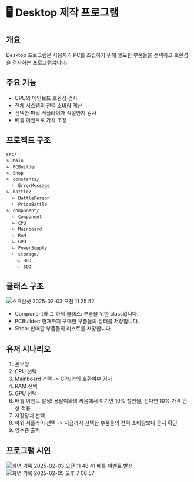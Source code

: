 # 🖥️ Desktop 제작 프로그램 
## 개요
Desktop 프로그램은 사용자가 PC를 조립하기 위해 필요한 부품들을 선택하고 호환성을 검사하는 프로그램입니다.

## 주요 기능
- CPU와 메인보드 호환성 검사
- 전체 시스템의 전력 소비량 계산
- 선택한 파워 서플라이가 적절한지 검사
- 배틀 이벤트로 가격 조정

## 프로젝트 구조
```
src/
ㄴ Main
ㄴ PCBuilder
ㄴ Shop
ㄴ constants/
  ㄴ ErrorMessage
ㄴ battle/
  ㄴ BattlePerson
  ㄴ PriceBattle
ㄴ component/
  ㄴ Component
  ㄴ CPU
  ㄴ Mainboard
  ㄴ RAM
  ㄴ GPU
  ㄴ PowerSupply
  ㄴ storage/
    ㄴ HDD
    ㄴ SDD
```

## 클래스 구조
![스크린샷 2025-02-03 오전 11 25 52](https://github.com/user-attachments/assets/1eb51e3f-53f2-4fe1-8958-e417d5b7a168)

- Component와 그 하위 클래스: 부품을 위한 class입니다.
- PCBuilder: 현재까지 구매한 부품들의 상태를 저장합니다.
- Shop: 판매할 부품들의 리스트를 저장합니다.

## 유저 시나리오
1. 온보딩
2. CPU 선택
3. Mainboard 선택 -> CPU와의 호환여부 검사
4. RAM 선택
5. GPU 선택
6. 배틀 이벤트 발생! 용팔이와의 싸움에서 이기면 10% 할인을, 진다면 10% 가격 인상 적용
7. 저장장치 선택
8. 파워 서플라이 선택 -> 지금까지 선택한 부품들의 전력 소비량보다 큰지 확인
9. 영수증 출력

## 프로그램 시연
![화면 기록 2025-02-03 오전 11 48 41](https://github.com/user-attachments/assets/39cbdeca-8875-43f6-8439-a76c928f273d)
배틀 이벤트 발생   
![화면 기록 2025-02-05 오후 7 06 57](https://github.com/user-attachments/assets/3899e79d-3d6e-4113-8710-98c804fa0e6e)


